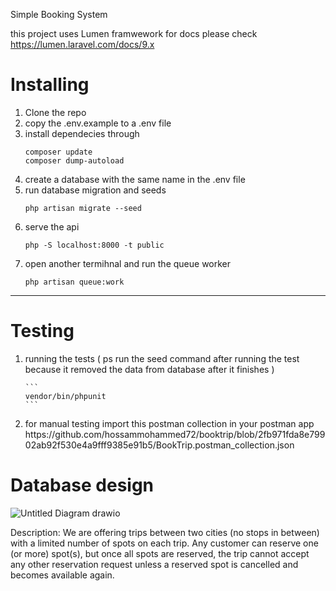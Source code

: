 Simple Booking System

this project uses Lumen framwework for docs please check[ https://lumen.laravel.com/docs/9.x ](https://lumen.laravel.com/docs/9.x/installation)
<h1>Installing</h1>
<ol>
<li> Clone the repo </li>
<li> copy the .env.example to a .env file </li>
<li> install dependecies through</li>
    
```
composer update
composer dump-autoload
```
    
<li> create a database with the same name in the .env file</li>
<li> run database migration and seeds </li>
    
```
php artisan migrate --seed
```
    
<li> serve the api </li>
    
```
php -S localhost:8000 -t public
```
 
    
<li> open another termihnal and run the queue worker</li>

```
php artisan queue:work
```
</ol> 
<hr>
<h1> Testing </h1> 
<ol>
<li> running the tests ( ps run the seed command after running the test because it removed the data from database after it finishes )  </li>
    
    ```
    vendor/bin/phpunit
    ``` 
    
<li>
for manual testing import this postman collection in your postman app 
https://github.com/hossammohammed72/booktrip/blob/2fb971fda8e79902ab92f530e4a9fff9385e91b5/BookTrip.postman_collection.json

</li>
</ol>
<h1> Database design </h1>


![Untitled Diagram drawio](https://user-images.githubusercontent.com/20538134/170732642-bc9b3a8a-4ca4-4849-a599-e76c15e7df7d.png)



Description: We are offering trips between two cities (no stops in between) with a limited
number of spots on each trip. Any customer can reserve one (or more) spot(s), but once all
spots are reserved, the trip cannot accept any other reservation request unless a reserved
spot is cancelled and becomes available again.
